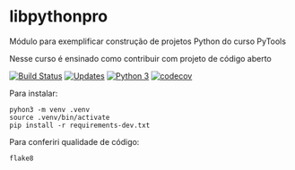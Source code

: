 # libpythonpro
Módulo para exemplificar construção de projetos Python do curso PyTools

Nesse curso é ensinado como contribuir com projeto de código aberto

[![Build Status](https://app.travis-ci.com/Fabi-Boniolo/libpythonpro.svg?branch=main)](https://app.travis-ci.com/Fabi-Boniolo/libpythonpro)
[![Updates](https://pyup.io/repos/github/Fabi-Boniolo/libpythonpro/shield.svg)](https://pyup.io/repos/github/Fabi-Boniolo/libpythonpro/)
[![Python 3](https://pyup.io/repos/github/Fabi-Boniolo/libpythonpro/python-3-shield.svg)](https://pyup.io/repos/github/Fabi-Boniolo/libpythonpro/)
[![codecov](https://codecov.io/gh/Fabi-Boniolo/libpythonpro/branch/main/graph/badge.svg?token=SG4O9LI3QJ)](https://codecov.io/gh/Fabi-Boniolo/libpythonpro)

Para instalar:

````console
pyhon3 -m venv .venv
source .venv/bin/activate
pip install -r requirements-dev.txt
````
Para conferiri qualidade de código:

````console
flake8
````
